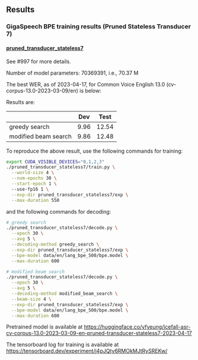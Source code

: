 ## Results
### GigaSpeech BPE training results (Pruned Stateless Transducer 7)

#### [pruned_transducer_stateless7](./pruned_transducer_stateless7)

See #997  for more details.

Number of model parameters: 70369391, i.e., 70.37 M

The best WER, as of 2023-04-17, for Common Voice English 13.0 (cv-corpus-13.0-2023-03-09/en) is below:

Results are:

|                      |  Dev  | Test  |
|----------------------|-------|-------|
|    greedy search     | 9.96  | 12.54 |
| modified beam search | 9.86  | 12.48 |

To reproduce the above result, use the following commands for training:

```bash
export CUDA_VISIBLE_DEVICES="0,1,2,3"
./pruned_transducer_stateless7/train.py \
  --world-size 4 \
  --num-epochs 30 \
  --start-epoch 1 \ 
  --use-fp16 1 \
  --exp-dir pruned_transducer_stateless7/exp \
  --max-duration 550
```

and the following commands for decoding:

```bash
# greedy search
./pruned_transducer_stateless7/decode.py \
  --epoch 30 \
  --avg 5 \
  --decoding-method greedy_search \
  --exp-dir pruned_transducer_stateless7/exp \
  --bpe-model data/en/lang_bpe_500/bpe.model \
  --max-duration 600

# modified beam search
./pruned_transducer_stateless7/decode.py \
  --epoch 30 \
  --avg 5 \
  --decoding-method modified_beam_search \
  --beam-size 4 \
  --exp-dir pruned_transducer_stateless7/exp \
  --bpe-model data/en/lang_bpe_500/bpe.model \
  --max-duration 600
```

Pretrained model is available at
<https://huggingface.co/yfyeung/icefall-asr-cv-corpus-13.0-2023-03-09-en-pruned-transducer-stateless7-2023-04-17>

The tensorboard log for training is available at
<https://tensorboard.dev/experiment/j4pJQty6RMOkMJtRySREKw/>
